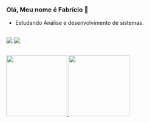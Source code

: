 ### Olá, Meu nome é Fabrício 👋

- Estudando Análise e desenvolvimento de sistemas.

##

<div>
  <a href="https://www.instagram.com/notrealscooby/?hl=pt-br" target="_blank"><img src="https://img.icons8.com/ios-filled/50/000000/instagram--v2.png" target="_blank"></a>
  <a href="https://www.linkedin.com/in/fabricio-caldana-593b091a3/" target="_blank"><img src="https://img.icons8.com/ios-filled/50/000000/linkedin.png" target="_blank"></a>     
</div>

##

 <div>
  <a href="https://github.com/NcryScooby">
  <img height="160em"src="https://github-readme-stats.vercel.app/api?username=NcryScooby&show_icons=true&theme=tokyonight&include_all_commits=true&count_private=true"/>
  <img height="160em" src="https://github-readme-stats.vercel.app/api/top-langs/?username=NcryScooby&layout=compact&langs_count=7&theme=tokyonight"/>
</div>  
